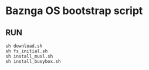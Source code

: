 # Baznga OS bootstrap script

## RUN

    sh download.sh
    sh fs_initial.sh
    sh install_musl.sh
    sh install_busybox.sh

